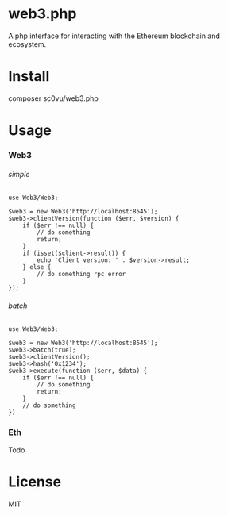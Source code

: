 # web3.php

A php interface for interacting with the Ethereum blockchain and ecosystem.

# Install

composer sc0vu/web3.php

# Usage

### Web3

###### simple
```
use Web3/Web3;

$web3 = new Web3('http://localhost:8545');
$web3->clientVersion(function ($err, $version) {
    if ($err !== null) {
        // do something
        return;
    }
    if (isset($client->result)) {
        echo 'Client version: ' . $version->result;
    } else {
        // do something rpc error
    }
});
```

###### batch
```
use Web3/Web3;

$web3 = new Web3('http://localhost:8545');
$web3->batch(true);
$web3->clientVersion();
$web3->hash('0x1234');
$web3->execute(function ($err, $data) {
    if ($err !== null) {
        // do something
        return;
    }
    // do something
})
```

### Eth

Todo

# License
MIT
